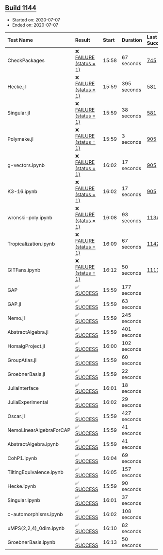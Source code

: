 ## [Build 1144](https://oscarci.mathematik.uni-kl.de/job/oscar-julia-1.4/1144/)

* Started on: 2020-07-07
* Ended on: 2020-07-07

| Test Name    | Result | Start | Duration | Last Success | First Failure |
|:-------------|:-------|:------|:---------|:-------------|:--------------|
| CheckPackages | ❌ [FAILURE (status = 1)](https://oscarci.mathematik.uni-kl.de/job/oscar-julia-1.4/1144/artifact/logs/build-1144/CheckPackages.log) | 15:58 | 67 seconds | [745](https://oscarci.mathematik.uni-kl.de/job/oscar-julia-1.4/745/) | [746](https://oscarci.mathematik.uni-kl.de/job/oscar-julia-1.4/746/) |
| Hecke.jl | ❌ [FAILURE (status = 1)](https://oscarci.mathematik.uni-kl.de/job/oscar-julia-1.4/1144/artifact/logs/build-1144/Hecke.jl.log) | 15:59 | 395 seconds | [581](https://oscarci.mathematik.uni-kl.de/job/oscar-julia-1.4/581/) | [582](https://oscarci.mathematik.uni-kl.de/job/oscar-julia-1.4/582/) |
| Singular.jl | ❌ [FAILURE (status = 1)](https://oscarci.mathematik.uni-kl.de/job/oscar-julia-1.4/1144/artifact/logs/build-1144/Singular.jl.log) | 15:59 | 38 seconds | [581](https://oscarci.mathematik.uni-kl.de/job/oscar-julia-1.4/581/) | [582](https://oscarci.mathematik.uni-kl.de/job/oscar-julia-1.4/582/) |
| Polymake.jl | ❌ [FAILURE (status = 1)](https://oscarci.mathematik.uni-kl.de/job/oscar-julia-1.4/1144/artifact/logs/build-1144/Polymake.jl.log) | 15:59 | 3 seconds | [905](https://oscarci.mathematik.uni-kl.de/job/oscar-julia-1.4/905/) | [907](https://oscarci.mathematik.uni-kl.de/job/oscar-julia-1.4/907/) |
| g-vectors.ipynb | ❌ [FAILURE (status = 1)](https://oscarci.mathematik.uni-kl.de/job/oscar-julia-1.4/1144/artifact/logs/build-1144/g-vectors.ipynb.log) | 16:02 | 17 seconds | [905](https://oscarci.mathematik.uni-kl.de/job/oscar-julia-1.4/905/) | [907](https://oscarci.mathematik.uni-kl.de/job/oscar-julia-1.4/907/) |
| K3-16.ipynb | ❌ [FAILURE (status = 1)](https://oscarci.mathematik.uni-kl.de/job/oscar-julia-1.4/1144/artifact/logs/build-1144/K3-16.ipynb.log) | 16:02 | 17 seconds | [905](https://oscarci.mathematik.uni-kl.de/job/oscar-julia-1.4/905/) | [907](https://oscarci.mathematik.uni-kl.de/job/oscar-julia-1.4/907/) |
| wronski-poly.ipynb | ❌ [FAILURE (status = 1)](https://oscarci.mathematik.uni-kl.de/job/oscar-julia-1.4/1144/artifact/logs/build-1144/wronski-poly.ipynb.log) | 16:08 | 93 seconds | [1134](https://oscarci.mathematik.uni-kl.de/job/oscar-julia-1.4/1134/) | [1135](https://oscarci.mathematik.uni-kl.de/job/oscar-julia-1.4/1135/) |
| Tropicalization.ipynb | ❌ [FAILURE (status = 1)](https://oscarci.mathematik.uni-kl.de/job/oscar-julia-1.4/1144/artifact/logs/build-1144/Tropicalization.ipynb.log) | 16:09 | 67 seconds | [1142](https://oscarci.mathematik.uni-kl.de/job/oscar-julia-1.4/1142/) | [1143](https://oscarci.mathematik.uni-kl.de/job/oscar-julia-1.4/1143/) |
| GITFans.ipynb | ❌ [FAILURE (status = 1)](https://oscarci.mathematik.uni-kl.de/job/oscar-julia-1.4/1144/artifact/logs/build-1144/GITFans.ipynb.log) | 16:12 | 50 seconds | [1111](https://oscarci.mathematik.uni-kl.de/job/oscar-julia-1.4/1111/) | [1112](https://oscarci.mathematik.uni-kl.de/job/oscar-julia-1.4/1112/) |
| GAP | ✅ [SUCCESS](https://oscarci.mathematik.uni-kl.de/job/oscar-julia-1.4/1144/artifact/logs/build-1144/GAP.log) | 15:59 | 177 seconds |  |  |
| GAP.jl | ✅ [SUCCESS](https://oscarci.mathematik.uni-kl.de/job/oscar-julia-1.4/1144/artifact/logs/build-1144/GAP.jl.log) | 15:59 | 63 seconds |  |  |
| Nemo.jl | ✅ [SUCCESS](https://oscarci.mathematik.uni-kl.de/job/oscar-julia-1.4/1144/artifact/logs/build-1144/Nemo.jl.log) | 15:59 | 245 seconds |  |  |
| AbstractAlgebra.jl | ✅ [SUCCESS](https://oscarci.mathematik.uni-kl.de/job/oscar-julia-1.4/1144/artifact/logs/build-1144/AbstractAlgebra.jl.log) | 15:59 | 401 seconds |  |  |
| HomalgProject.jl | ✅ [SUCCESS](https://oscarci.mathematik.uni-kl.de/job/oscar-julia-1.4/1144/artifact/logs/build-1144/HomalgProject.jl.log) | 16:00 | 102 seconds |  |  |
| GroupAtlas.jl | ✅ [SUCCESS](https://oscarci.mathematik.uni-kl.de/job/oscar-julia-1.4/1144/artifact/logs/build-1144/GroupAtlas.jl.log) | 15:59 | 60 seconds |  |  |
| GroebnerBasis.jl | ✅ [SUCCESS](https://oscarci.mathematik.uni-kl.de/job/oscar-julia-1.4/1144/artifact/logs/build-1144/GroebnerBasis.jl.log) | 15:59 | 22 seconds |  |  |
| JuliaInterface | ✅ [SUCCESS](https://oscarci.mathematik.uni-kl.de/job/oscar-julia-1.4/1144/artifact/logs/build-1144/JuliaInterface.log) | 16:01 | 18 seconds |  |  |
| JuliaExperimental | ✅ [SUCCESS](https://oscarci.mathematik.uni-kl.de/job/oscar-julia-1.4/1144/artifact/logs/build-1144/JuliaExperimental.log) | 16:02 | 29 seconds |  |  |
| Oscar.jl | ✅ [SUCCESS](https://oscarci.mathematik.uni-kl.de/job/oscar-julia-1.4/1144/artifact/logs/build-1144/Oscar.jl.log) | 15:59 | 427 seconds |  |  |
| NemoLinearAlgebraForCAP | ✅ [SUCCESS](https://oscarci.mathematik.uni-kl.de/job/oscar-julia-1.4/1144/artifact/logs/build-1144/NemoLinearAlgebraForCAP.log) | 15:59 | 41 seconds |  |  |
| AbstractAlgebra.ipynb | ✅ [SUCCESS](https://oscarci.mathematik.uni-kl.de/job/oscar-julia-1.4/1144/artifact/logs/build-1144/AbstractAlgebra.ipynb.log) | 15:59 | 41 seconds |  |  |
| CohP1.ipynb | ✅ [SUCCESS](https://oscarci.mathematik.uni-kl.de/job/oscar-julia-1.4/1144/artifact/logs/build-1144/CohP1.ipynb.log) | 16:04 | 69 seconds |  |  |
| TiltingEquivalence.ipynb | ✅ [SUCCESS](https://oscarci.mathematik.uni-kl.de/job/oscar-julia-1.4/1144/artifact/logs/build-1144/TiltingEquivalence.ipynb.log) | 16:05 | 157 seconds |  |  |
| Hecke.ipynb | ✅ [SUCCESS](https://oscarci.mathematik.uni-kl.de/job/oscar-julia-1.4/1144/artifact/logs/build-1144/Hecke.ipynb.log) | 15:59 | 90 seconds |  |  |
| Singular.ipynb | ✅ [SUCCESS](https://oscarci.mathematik.uni-kl.de/job/oscar-julia-1.4/1144/artifact/logs/build-1144/Singular.ipynb.log) | 16:01 | 37 seconds |  |  |
| c-automorphisms.ipynb | ✅ [SUCCESS](https://oscarci.mathematik.uni-kl.de/job/oscar-julia-1.4/1144/artifact/logs/build-1144/c-automorphisms.ipynb.log) | 16:02 | 108 seconds |  |  |
| uMPS(2,2,4)_0dim.ipynb | ✅ [SUCCESS](https://oscarci.mathematik.uni-kl.de/job/oscar-julia-1.4/1144/artifact/logs/build-1144/uMPS-2-2-4-_0dim.ipynb.log) | 16:10 | 82 seconds |  |  |
| GroebnerBasis.ipynb | ✅ [SUCCESS](https://oscarci.mathematik.uni-kl.de/job/oscar-julia-1.4/1144/artifact/logs/build-1144/GroebnerBasis.ipynb.log) | 16:13 | 50 seconds |  |  |
